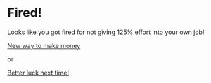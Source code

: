 # Fired!

Looks like you got fired for not giving 125% effort into your own job!

[New way to make money](invest.md)

or

[Better luck next time!](../alarmring.md)
